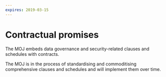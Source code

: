 ```yaml
---
expires: 2019-03-15
---
```

# Contractual promises

The MOJ embeds data governance and security-related clauses and schedules with contracts.

The MOJ is in the process of standardising and commoditising comprehensive clauses and schedules and will implement them over time.